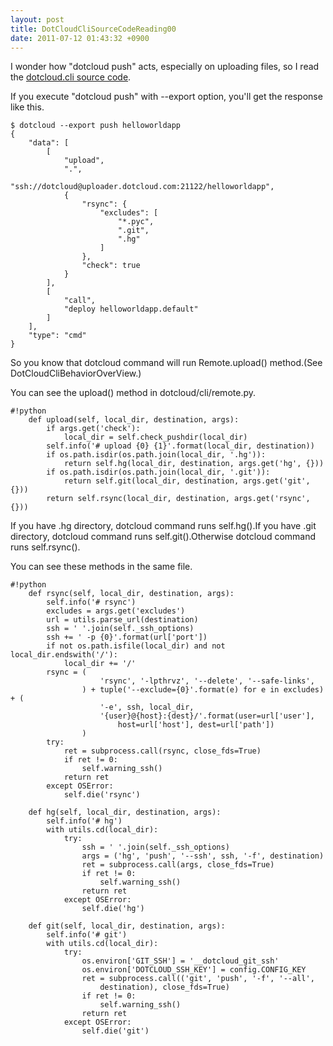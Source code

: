 ```yaml
---
layout: post
title: DotCloudCliSourceCodeReading00
date: 2011-07-12 01:43:32 +0900
---
```



I wonder how "dotcloud push" acts, especially on uploading files, so I read the [dotcloud.cli source code](http://pypi.python.org/pypi/dotcloud.cli).

If you execute "dotcloud push" with --export option, you'll get the response like this.

	
	$ dotcloud --export push helloworldapp
	{
	    "data": [
	        [
	            "upload", 
	            ".", 
	            "ssh://dotcloud@uploader.dotcloud.com:21122/helloworldapp", 
	            {
	                "rsync": {
	                    "excludes": [
	                        "*.pyc", 
	                        ".git", 
	                        ".hg"
	                    ]
	                }, 
	                "check": true
	            }
	        ], 
	        [
	            "call", 
	            "deploy helloworldapp.default"
	        ]
	    ], 
	    "type": "cmd"
	}
	

So you know that dotcloud command will run Remote.upload() method.(See DotCloudCliBehaviorOverView.)

You can see the upload() method in dotcloud/cli/remote.py.

	
	#!python
	    def upload(self, local_dir, destination, args):
	        if args.get('check'):
	            local_dir = self.check_pushdir(local_dir)
	        self.info('# upload {0} {1}'.format(local_dir, destination))
	        if os.path.isdir(os.path.join(local_dir, '.hg')):
	            return self.hg(local_dir, destination, args.get('hg', {}))
	        if os.path.isdir(os.path.join(local_dir, '.git')):
	            return self.git(local_dir, destination, args.get('git', {}))
	        return self.rsync(local_dir, destination, args.get('rsync', {}))
	

If you have .hg directory, dotcloud command runs self.hg().If you have .git directory, dotcloud command runs self.git().Otherwise dotcloud command runs self.rsync().

You can see these methods in the same file.

	
	#!python
	    def rsync(self, local_dir, destination, args):
	        self.info('# rsync')
	        excludes = args.get('excludes')
	        url = utils.parse_url(destination)
	        ssh = ' '.join(self._ssh_options)
	        ssh += ' -p {0}'.format(url['port'])
	        if not os.path.isfile(local_dir) and not local_dir.endswith('/'):
	            local_dir += '/'
	        rsync = (
	                    'rsync', '-lpthrvz', '--delete', '--safe-links',
	                ) + tuple('--exclude={0}'.format(e) for e in excludes) + (
	                    '-e', ssh, local_dir,
	                    '{user}@{host}:{dest}/'.format(user=url['user'],
	                        host=url['host'], dest=url['path'])
	                )
	        try:
	            ret = subprocess.call(rsync, close_fds=True)
	            if ret != 0:
	                self.warning_ssh()
	            return ret
	        except OSError:
	            self.die('rsync')
	
	    def hg(self, local_dir, destination, args):
	        self.info('# hg')
	        with utils.cd(local_dir):
	            try:
	                ssh = ' '.join(self._ssh_options)
	                args = ('hg', 'push', '--ssh', ssh, '-f', destination)
	                ret = subprocess.call(args, close_fds=True)
	                if ret != 0:
	                    self.warning_ssh()
	                return ret
	            except OSError:
	                self.die('hg')
	
	    def git(self, local_dir, destination, args):
	        self.info('# git')
	        with utils.cd(local_dir):
	            try:
	                os.environ['GIT_SSH'] = '__dotcloud_git_ssh'
	                os.environ['DOTCLOUD_SSH_KEY'] = config.CONFIG_KEY
	                ret = subprocess.call(('git', 'push', '-f', '--all',
	                    destination), close_fds=True)
	                if ret != 0:
	                    self.warning_ssh()
	                return ret
	            except OSError:
	                self.die('git')
	